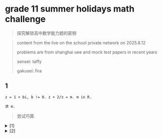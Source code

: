 # grade 11 summer holidays math challenge

> 探究解锁高中数学能力题的密钥

> content from the live on the school private network on 2025.8.12
>
> problems are from shanghai uee and mock test papers in recent years
> 
> sensei: taffy
>
> gakusei: fira

## 1

```precious
z = 1 + bi, b != 0. z + 2/z = m. m in R. 

求 m.
```

> 尝试巧算.

<details>
  <summary>[1]</summary>

  > 观察: 可化简为二次函数

  > 如果知道共轭虚根定理...

  ```precious
  z^2 - mz + 2 = 0
  z_1 = 1+bi, z_2 = 1-bi (共轭虚根定理)
    z_1 + z_2 = 2
    z_1 + z_2 = - (-m)/(1) (verta)
  m = 2
  ```
</details>

<details>
  <summary>[2]</summary>

  > 虚数除法


</details>

